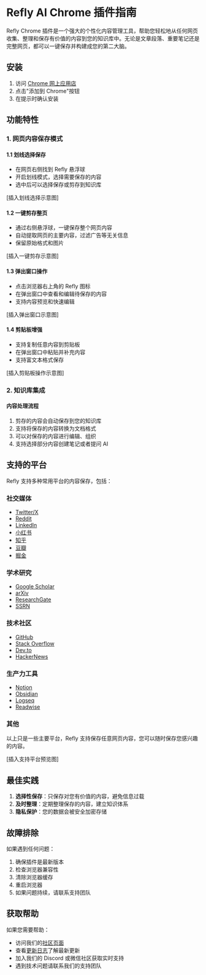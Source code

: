 # Refly AI Chrome 插件指南

Refly Chrome 插件是一个强大的个性化内容管理工具，帮助您轻松地从任何网页收集、整理和保存有价值的内容到您的知识库中。无论是文章段落、重要笔记还是完整网页，都可以一键保存并构建成您的第二大脑。

## 安装

1. 访问 [Chrome 网上应用店](https://chromewebstore.google.com/detail/lecbjbapfkinmikhadakbclblnemmjpd)
2. 点击"添加到 Chrome"按钮
3. 在提示时确认安装

## 功能特性

### 1. 网页内容保存模式

#### 1.1 划线选择保存
- 在网页右侧找到 Refly 悬浮球
- 开启划线模式，选择需要保存的内容
- 选中后可以选择保存或剪存到知识库

[插入划线选择示意图]

#### 1.2 一键剪存整页
- 通过右侧悬浮球，一键保存整个网页内容
- 自动提取网页的主要内容，过滤广告等无关信息
- 保留原始格式和图片

[插入一键剪存示意图]

#### 1.3 弹出窗口操作
- 点击浏览器右上角的 Refly 图标
- 在弹出窗口中查看和编辑待保存的内容
- 支持内容预览和快速编辑

[插入弹出窗口示意图]

#### 1.4 剪贴板增强
- 支持复制任意内容到剪贴板
- 在弹出窗口中粘贴并补充内容
- 支持富文本格式保存

[插入剪贴板操作示意图]

### 2. 知识库集成

#### 内容处理流程
1. 剪存的内容会自动保存到您的知识库
2. 支持将保存的内容转换为文档格式
3. 可以对保存的内容进行编辑、组织
4. 支持选择部分内容创建笔记或者提问 AI

## 支持的平台

Refly 支持多种常用平台的内容保存，包括：

### 社交媒体
- [Twitter/X](https://twitter.com)
- [Reddit](https://reddit.com)
- [LinkedIn](https://www.linkedin.com)
- [小红书](https://xiaohongshu.com/explore)
- [知乎](https://www.zhihu.com)
- [豆瓣](https://www.douban.com)
- [掘金](https://juejin.cn)

### 学术研究
- [Google Scholar](https://scholar.google.com)
- [arXiv](https://arxiv.org)
- [ResearchGate](https://www.researchgate.net)
- [SSRN](https://www.ssrn.com)

### 技术社区
- [GitHub](https://github.com)
- [Stack Overflow](https://stackoverflow.com)
- [Dev.to](https://dev.to)
- [HackerNews](https://news.ycombinator.com)

### 生产力工具
- [Notion](https://notion.so)
- [Obsidian](https://obsidian.md)
- [Logseq](https://logseq.com)
- [Readwise](https://readwise.io)

### 其他

以上只是一些主要平台，Refly 支持保存任意网页内容，您可以随时保存您感兴趣的内容。

[插入支持平台预览图]

## 最佳实践

1. **选择性保存**：只保存对您有价值的内容，避免信息过载
2. **及时整理**：定期整理保存的内容，建立知识体系
4. **隐私保护**：您的数据会被安全加密存储

## 故障排除

如果遇到任何问题：

1. 确保插件是最新版本
2. 检查浏览器兼容性
3. 清除浏览器缓存
4. 重启浏览器
5. 如果问题持续，请联系支持团队

## 获取帮助

如果您需要帮助：

- 访问我们的[社区页面](/zh/community/contact-us)
- 查看[更新日志](/zh/changelog/v0.2.4)了解最新更新
- 加入我们的 Discord 或微信社区获取实时支持
- 遇到技术问题请联系我们的支持团队 